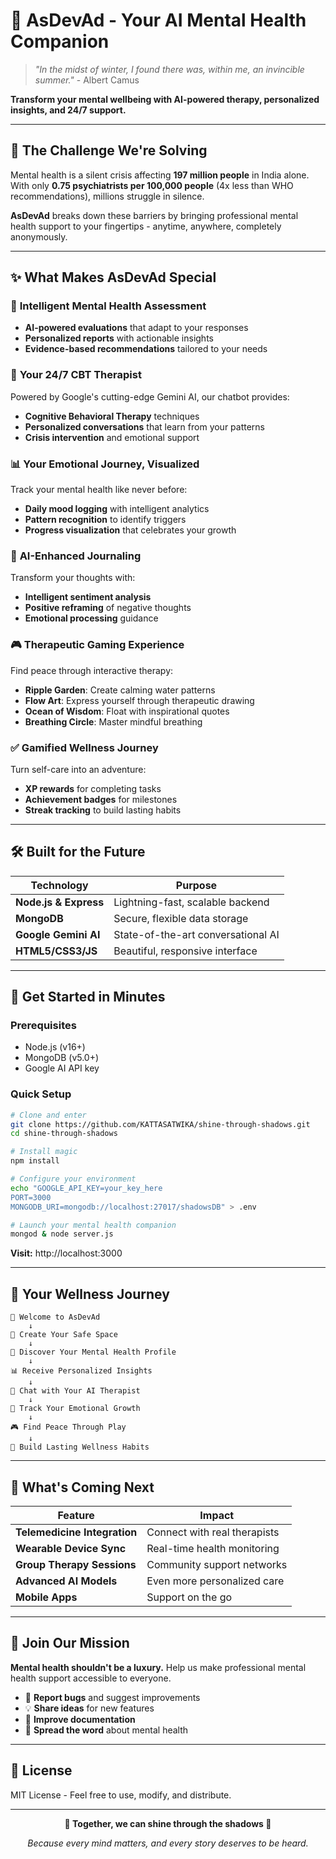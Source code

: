 # 🌟 AsDevAd - Your AI Mental Health Companion

> *"In the midst of winter, I found there was, within me, an invincible summer."* - Albert Camus

**Transform your mental wellbeing with AI-powered therapy, personalized insights, and 24/7 support.**

---

## 🎯 The Challenge We're Solving

Mental health is a silent crisis affecting **197 million people** in India alone. With only **0.75 psychiatrists per 100,000 people** (4x less than WHO recommendations), millions struggle in silence.

**AsDevAd** breaks down these barriers by bringing professional mental health support to your fingertips - anytime, anywhere, completely anonymously.

---

## ✨ What Makes AsDevAd Special

### 🧠 **Intelligent Mental Health Assessment**
- **AI-powered evaluations** that adapt to your responses
- **Personalized reports** with actionable insights
- **Evidence-based recommendations** tailored to your needs

### 🤖 **Your 24/7 CBT Therapist**
Powered by Google's cutting-edge Gemini AI, our chatbot provides:
- **Cognitive Behavioral Therapy** techniques
- **Personalized conversations** that learn from your patterns
- **Crisis intervention** and emotional support

### 📊 **Your Emotional Journey, Visualized**
Track your mental health like never before:
- **Daily mood logging** with intelligent analytics
- **Pattern recognition** to identify triggers
- **Progress visualization** that celebrates your growth

### 📝 **AI-Enhanced Journaling**
Transform your thoughts with:
- **Intelligent sentiment analysis**
- **Positive reframing** of negative thoughts
- **Emotional processing** guidance

### 🎮 **Therapeutic Gaming Experience**
Find peace through interactive therapy:
- **Ripple Garden**: Create calming water patterns
- **Flow Art**: Express yourself through therapeutic drawing
- **Ocean of Wisdom**: Float with inspirational quotes
- **Breathing Circle**: Master mindful breathing

### ✅ **Gamified Wellness Journey**
Turn self-care into an adventure:
- **XP rewards** for completing tasks
- **Achievement badges** for milestones
- **Streak tracking** to build lasting habits

---

## 🛠️ Built for the Future

| Technology | Purpose |
|------------|---------|
| **Node.js & Express** | Lightning-fast, scalable backend |
| **MongoDB** | Secure, flexible data storage |
| **Google Gemini AI** | State-of-the-art conversational AI |
| **HTML5/CSS3/JS** | Beautiful, responsive interface |

---

## 🚀 Get Started in Minutes

### Prerequisites
- Node.js (v16+) 
- MongoDB (v5.0+)
- Google AI API key

### Quick Setup

```bash
# Clone and enter
git clone https://github.com/KATTASATWIKA/shine-through-shadows.git
cd shine-through-shadows

# Install magic
npm install

# Configure your environment
echo "GOOGLE_API_KEY=your_key_here
PORT=3000
MONGODB_URI=mongodb://localhost:27017/shadowsDB" > .env

# Launch your mental health companion
mongod & node server.js
```

**Visit:** http://localhost:3000

---

## 🎯 Your Wellness Journey

```
🌟 Welcome to AsDevAd
    ↓
👤 Create Your Safe Space
    ↓
🧠 Discover Your Mental Health Profile
    ↓
📊 Receive Personalized Insights
    ↓
💬 Chat with Your AI Therapist
    ↓
📝 Track Your Emotional Growth
    ↓
🎮 Find Peace Through Play
    ↓
🌱 Build Lasting Wellness Habits
```

---

## 🔮 What's Coming Next

| Feature | Impact |
|---------|--------|
| **Telemedicine Integration** | Connect with real therapists |
| **Wearable Device Sync** | Real-time health monitoring |
| **Group Therapy Sessions** | Community support networks |
| **Advanced AI Models** | Even more personalized care |
| **Mobile Apps** | Support on the go |

---

## 🤝 Join Our Mission

**Mental health shouldn't be a luxury.** Help us make professional mental health support accessible to everyone.

- 🐛 **Report bugs** and suggest improvements
- 💡 **Share ideas** for new features
- 📖 **Improve documentation**
- 🌟 **Spread the word** about mental health

---

## 📄 License

MIT License - Feel free to use, modify, and distribute.

---

<div align="center">

**💫 Together, we can shine through the shadows 💫**

*Because every mind matters, and every story deserves to be heard.*

</div>
